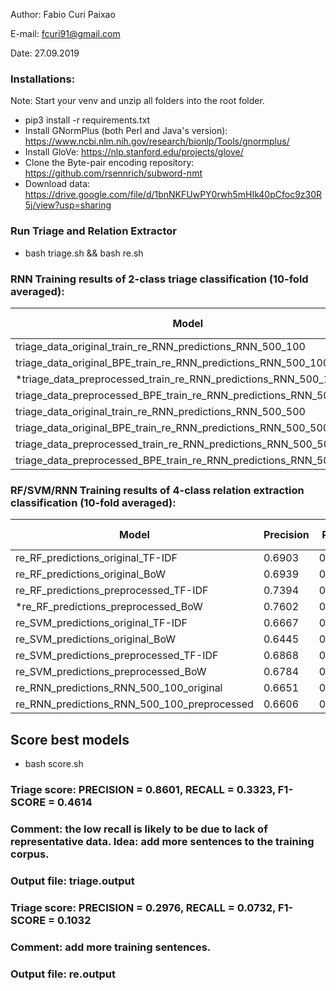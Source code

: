 Author: Fabio Curi Paixao 

E-mail: fcuri91@gmail.com

Date: 27.09.2019

### Installations:

Note: Start your venv and unzip all folders into the root folder.

* pip3 install -r requirements.txt
* Install GNormPlus (both Perl and Java's version): https://www.ncbi.nlm.nih.gov/research/bionlp/Tools/gnormplus/
* Install GloVe: https://nlp.stanford.edu/projects/glove/
* Clone the Byte-pair encoding repository: https://github.com/rsennrich/subword-nmt
* Download data: https://drive.google.com/file/d/1bnNKFUwPY0rwh5mHIk40pCfoc9z30R5j/view?usp=sharing

### Run Triage and Relation Extractor

   * bash triage.sh && bash re.sh

### RNN Training results of 2-class triage classification (10-fold averaged):

| Model  | Precision | Recall | F1-score |
| ------------- | ------------- | ------------- | ------------- |
| triage_data_original_train_re_RNN_predictions_RNN_500_100	| 0.8172	| 0.8734	| 0.8417 |
| triage_data_original_BPE_train_re_RNN_predictions_RNN_500_100 |	0.8286 |	0.8771 |	0.8473 |
| *triage_data_preprocessed_train_re_RNN_predictions_RNN_500_100 |	0.8782 |	0.8934 |	0.8848 |
| triage_data_preprocessed_BPE_train_re_RNN_predictions_RNN_500_100 |	0.8200 |	0.8751 | 0.8422 |
| triage_data_original_train_re_RNN_predictions_RNN_500_500 |	0.8389 | 0.8836 |	0.8587 |
| triage_data_original_BPE_train_re_RNN_predictions_RNN_500_500	| 0.8404 |	0.8592 |	0.8486 |
| triage_data_preprocessed_train_re_RNN_predictions_RNN_500_500	| 0.8565 |	0.8972 |	0.8713 |
| triage_data_preprocessed_BPE_train_re_RNN_predictions_RNN_500_500	| 0.8369 |	0.8713 |	0.8523 |


### RF/SVM/RNN Training results of 4-class relation extraction classification (10-fold averaged):

| Model  | Precision | Recall | F1-score |
| ------------- | ------------- | ------------- | ------------- |
| re_RF_predictions_original_TF-IDF |	0.6903 |	0.5989 |	0.6236 |
| re_RF_predictions_original_BoW |	0.6939 |	0.6024 |	0.62944 |
| re_RF_predictions_preprocessed_TF-IDF |	0.7394 |	0.5908 |	0.6298 |
| *re_RF_predictions_preprocessed_BoW |	0.7602 |	0.6271 |	0.6672 |
| re_SVM_predictions_original_TF-IDF |	0.6667 |	0.5732 |	0.6025 |
| re_SVM_predictions_original_BoW |	0.6445 |	0.6105 |	0.6240 |
| re_SVM_predictions_preprocessed_TF-IDF |	0.6868 |	0.6014 |	0.6314 |
| re_SVM_predictions_preprocessed_BoW |	0.6784 |	0.6479 |	0.6606 |
| re_RNN_predictions_RNN_500_100_original |	0.6651 |	0.6687 |	0.6615 |
| re_RNN_predictions_RNN_500_100_preprocessed |	0.6606 |	0.6565 |	0.6519 |

## Score best models

   * bash score.sh 

### Triage score: PRECISION = 0.8601, RECALL = 0.3323, F1-SCORE = 0.4614

### Comment: the low recall is likely to be due to lack of representative data. Idea: add more sentences to the training corpus.

### Output file: triage.output

### Triage score: PRECISION = 0.2976, RECALL = 0.0732, F1-SCORE = 0.1032

### Comment: add more training sentences.

### Output file: re.output
